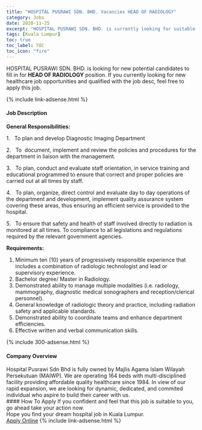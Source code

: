 ```yaml
---
title: "HOSPITAL PUSRAWI SDN. BHD. Vacancies HEAD OF RADIOLOGY" 
category: Jobs 
date: 2020-11-25 
excerpt: "HOSPITAL PUSRAWI SDN. BHD. is currently looking for suitable person to fill in the HEAD OF RADIOLOGY which positioned at Kuala Lumpur" 
tags: [Kuala Lumpur] 
toc: true 
toc_label: TOC 
toc_icon: "fire" 
--- 
```


<p>HOSPITAL PUSRAWI SDN. BHD. is looking for new potential candidates to fill in for <b>HEAD OF RADIOLOGY</b> position. If you currently looking for new healthcare job opportunities and qualified with the job desc, feel free to apply this job.
</p>{% include link-adsense.html %} 
<div><div><div><h4>Job Description</h4></div></div><div><div><span><div><p><strong>General Responsibilities:</strong></p><p>1.&#160;&#160;&#160;To plan and develop Diagnostic Imaging Department</p><p>2.&#160;&#160;&#160;To&#160;&#160;document, implement and review the policies and procedures for the department in liaison with the management.</p><p>3.&#160;&#160;&#160;To plan, conduct and evaluate staff orientation, in service training and educational programmed to ensure that correct and proper policies are carried out at all times by staff.</p><p>4.&#160;&#160;&#160;To plan, organize, direct control and evaluate day to day operations of the department and development, implement quality assurance system covering these areas, thus ensuring an efficient service is provided to the hospital.</p><p>5.&#160;&#160;&#160;To ensure that safety and health of staff involved directly to radiation is monitored at all times. To compliance to all legislations and regulations required by the relevant government agencies.</p><p><strong>Requirements:</strong></p><ol><li>Minimum ten (10) years of progressively responsible experience that includes a combination of radiologic technologist and lead or supervisory experience.</li><li>Bachelor degree/ Master in Radiology.</li><li>Demonstrated ability to manage multiple modalities (i.e. radiology, mammography, diagnostic medical sonographers and reception/clerical personnel).</li><li>General knowledge of radiologic theory and practice, including radiation safety and applicable standards.</li><li>Demonstrated ability to coordinate teams and enhance department efficiencies.</li><li>Effective written and verbal communication skills.</li></ol></div></span></div></div></div> 
{% include 300-adsense.html %} 
<div><div><div><h4>Company Overview</h4></div></div><div><div><span><div><div>Hospital Pusrawi Sdn Bhd is fully owned by Majlis Agama Islam Wilayah Persekutuan (MAIWP). We are operating 164 beds with multi-disciplined facility providing affordable quality healthcare since 1984. In view of our rapid expansion, we are looking for dynamic, dedicated, and commited individual who aspire to build their career with us.</div></div></span></div></div></div> 
#### How To Apply 
If you confident and feel that this job is suitable to you, go ahead take your action now. <br/> 
Hope you find your dream hospital job in Kuala Lumpur. <br/> 
<a href="https://www.jobstreet.com.my/en/job/head-of-radiology-4430848?jobId=jobstreet-my-job-4430848&sectionRank=1&token=0~324799cf-9fd8-445d-b568-eae39e338750&fr=SRP%20View%20In%20New%20Ta" class="btn btn--warning" target="_blank" rel="nofollow noopenner">Apply Online</a> 
{% include link-adsense.html %} 